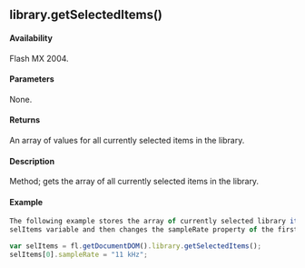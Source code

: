 ## library.getSelectedItems()

#### Availability

Flash MX 2004.

#### Parameters

None.

#### Returns

An array of values for all currently selected items in the library.

#### Description

Method; gets the array of all currently selected items in the library.

#### Example

```javascript
The following example stores the array of currently selected library items (in this case, several audio files) in the
selItems variable and then changes the sampleRate property of the first audio file in the array to 11 kHz:

var selItems = fl.getDocumentDOM().library.getSelectedItems(); 
selItems[0].sampleRate = "11 kHz";

```